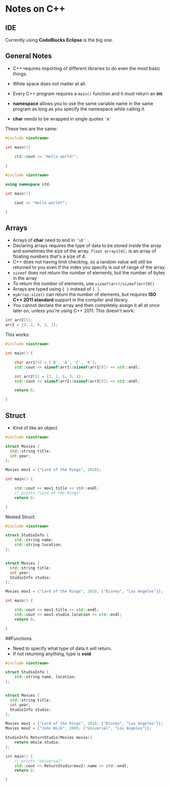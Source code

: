 # Notes on C++

## IDE

Currently using **CodeBlocks**
**Eclipse** is the big one.

## General Notes

- C++ requires importing of different libraries to do even the most basic things.

- White space does not matter at all.

- Every C++ program requires a `main()` function and it must return an **int**.

- **namespace** allows you to use the same variable name in the same program as long as you specify the namespace while calling it.

- **char** needs to be wrapped in single quotes `'A'`

These two are the same:

```C++
#include <iostream>

int main(){

    std::cout << "Hello world!";
    
}
```

```C++
#include <iostream>

using namespace std;

int main(){

    cout << "Hello world!";

}
```
## Arrays

- Arrays of **char** need to end in `'\0' `.
- Declaring arrays requires the type of data to be stored inside the array and sometimes the size of the array. `float array1[4];` is an array of floating numbers that's a size of 4.
- C++ does not having limit checking, so a random value will still be returned to you even if the index you specify is out of range of the array.
- `sizeof` does not return the number of elements, but the number of bytes in the array
- To return the number of elements, use `sizeof(arr)/sizeof(arr[0])`
- Arrays are typed using `{ }` instead of `[ ]`.
- `myArray.size()` can return the number of elements, but requires **ISO C++ 2011 standard** support in the compiler and library.
- You cannot declare the array and then completely assign it all at once later on, unless you're using C++ 2011. This doesn't work:
```C++
int arr2[5];
arr2 = {3, 2, 6, 3, 1};
```
This works:
```C++
#include <iostream>

int main() {

    char arr1[4] = {'B', 'A', 'C', 'K'};
    std::cout << sizeof(arr1)/sizeof(arr1[0]) << std::endl;

    int arr2[5] = {3, 2, 6, 3, 1};
    std::cout << sizeof(arr2)/sizeof(arr2[0]) << std::endl;

    return 0;

}
```
## Struct
- Kind of like an object.
```C++
#include <iostream>

struct Movies {
  std::string title;
  int year;
};

Movies mov1 = {"Lord of the Rings", 2010};

int main() {

    std::cout << mov1.title << std::endl;
    // prints "Lord of the Rings"
    return 0;

}

```
Nested Struct:
```C++
#include <iostream>

struct StudioInfo {
    std::string name;
    std::string location;
};


struct Movies {
  std::string title;
  int year;
  StudioInfo studio;
};

Movies mov1 = {"Lord of the Rings", 2010, {"Disney", "Los Angeles"}};

int main() {

    std::cout << mov1.title << std::endl;
    std::cout << mov1.studio.location << std::endl;
    return 0;

}

```

##Functions
- Need to specify what type of data it will return.
- If not returning anything, type is **void**

```C++
#include <iostream>

struct StudioInfo {
    std::string name, location;
};


struct Movies {
  std::string title;
  int year;
  StudioInfo studio;
};

Movies mov1 = {"Lord of the Rings", 2010, {"Disney", "Los Angeles"}};
Movies mov2 = {"John Wick", 2009, {"Universal", "Los Angeles"}};

StudioInfo ReturnStudio(Movies movie){
    return movie.studio;
};

int main() {
	// prints "Universal"
    std::cout << ReturnStudio(mov2).name << std::endl;
    return 0;

}
```